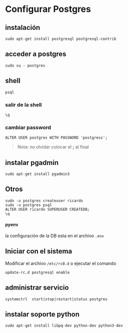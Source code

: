 # Configurar Postgres

## instalación

	sudo apt-get install postgresql postgresql-contrib

## acceder a postgres

	sudo su - postgres
	
## shell

	psql
	
### salir de la shell

	\q
	
### cambiar password

	ALTER USER postgres WITH PASSWORD 'postgress';
	
> Nota: no olvidar colocar el **;** al final
	
## instalar pgadmin

	sudo apt-get install pgadmin3
	
## Otros

	sudo -u postgres createuser ricardo
	sudo -u postgres psql
	ALTER USER ricardo SUPERUSER CREATEDB;
	\q

#### pyenv
la configuración de la DB esta en el archivo `.env`

## Iniciar con el sistema

Modificar el archivo `/etc/rc0.d` o ejecutar el comando

	update-rc.d postgresql enable

## administrar servicio

	systemctrl  start|stop|restart|status postgres

## instalar soporte python

	sudo apt-get install libpq-dev python-dev python3-dev


